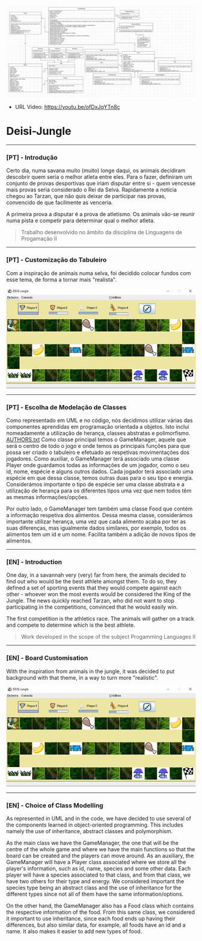 ![](diagrama.png?raw=true "Diagrama UML")

- URL Video: https://youtu.be/ofDxJqYTn8c

# Deisi-Jungle

---
### [PT] - Introdução

Certo dia, numa savana muito (muito) longe daqui, os animais decidiram descobrir quem seria
o melhor atleta entre eles. Para o fazer, definiram um conjunto de provas desportivas que iriam
disputar entre si - quem vencesse mais provas seria considerado o Rei da Selva. Rapidamente
a notícia chegou ao Tarzan, que não quis deixar de participar nas provas, convencido de que
facilmente as venceria.

A primeira prova a disputar é a prova de atletismo. Os animais vão-se reunir numa pista e
competir para determinar qual o melhor atleta.

> Trabalho desenvolvido no âmbito da disciplina de Linguagens de Progamação II

---
### [PT] - Customização do Tabuleiro

Com a inspiração de animais numa selva, foi decidido colocar fundos com esse tema, de forma a tornar mais "realista".

![](board3.png?raw=true "Board Customisation")

---
### [PT] - Escolha de Modelação de Classes

Como representado em UML e no código, nós decidimos utilizar várias das componentes aprendidas em programação orientada a objetos. Isto inclui nomeadamente a utilização de herança, classes abstratas e polimorfismo.
[AUTHORS.txt](AUTHORS.txt)
Como classe principal temos o GameManager, aquele que será o centro de todo o jogo e onde temos as principais funções para que possa ser criado o tabuleiro e efetuado as respetivas movimentações dos jogadores. Como auxiliar, o GameManager terá associado uma classe Player onde guardamos todas as informações de um jogador, como o seu id, nome, espécie e alguns outros dados. Cada jogador terá associado uma espécie em que dessa classe, temos outras duas para o seu tipo e energia. Considerámos importante o tipo de espécie ser uma classe abstrata e a utilização de herança para os diferentes tipos uma vez que nem todos têm as mesmas informações/opções.

Por outro lado, o GameManager tem também uma classe Food que contém a informação respetiva dos alimentos. Dessa mesma classe, considerámos importante utilizar herança, uma vez que cada alimento acaba por ter as suas diferenças, mas igualmente dados similares, por exemplo, todos os alimentos tem um id e um nome. Facilita também a adição de novos tipos de alimentos.


---
### [EN] - Introduction

One day, in a savannah very (very) far from here, the animals decided to find out who would be
the best athlete amongst them. To do so, they defined a set of sporting events that they would
compete against each other - whoever won the most events would be considered the King of the Jungle.
The news quickly reached Tarzan, who did not want to stop participating in the competitions, convinced that
he would easily win.

The first competition is the athletics race. The animals will gather on a track and
compete to determine which is the best athlete.

> Work developed in the scope of the subject Progamming Languages II

---
### [EN] - Board Customisation

With the inspiration from animals in the jungle, it was decided to put background with that theme, in a way to turn more "realistic".

![](board3.png?raw=true "Board Customisation")

---
### [EN] - Choice of Class Modelling

As represented in UML and in the code, we have decided to use several of the components learned in object-oriented programming. This includes namely the use of inheritance, abstract classes and polymorphism.

As the main class we have the GameManager, the one that will be the centre of the whole game and where we have the main functions so that the board can be created and the players can move around. As an auxiliary, the GameManager will have a Player class associated where we store all the player's information, such as id, name, species and some other data. Each player will have a species associated to that class, and from that class, we have two others for their type and energy. We considered important the species type being an abstract class and the use of inheritance for the different types since not all of them have the same information/options.

On the other hand, the GameManager also has a Food class which contains the respective information of the food. From this same class, we considered it important to use inheritance, since each food ends up having their differences, but also similar data, for example, all foods have an id and a name. It also makes it easier to add new types of food.